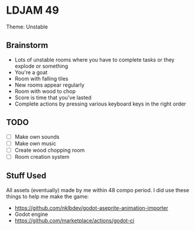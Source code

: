 # LDJAM 49
Theme: Unstable

## Brainstorm
- Lots of unstable rooms where you have to complete tasks or they explode or something
- You're a goat
- Room with falling tiles
- New rooms appear regularly
- Room with wood to chop
- Score is time that you've lasted
- Complete actions by pressing various keyboard keys in the right order

## TODO
- [ ] Make own sounds
- [ ] Make own music
- [ ] Create wood chopping room
- [ ] Room creation system

## Stuff Used
All assets (eventually) made by me within 48 compo period. I did use these things to help me make the game:
- https://github.com/nklbdev/godot-aseprite-animation-importer
- Godot engine
- https://github.com/marketplace/actions/godot-ci